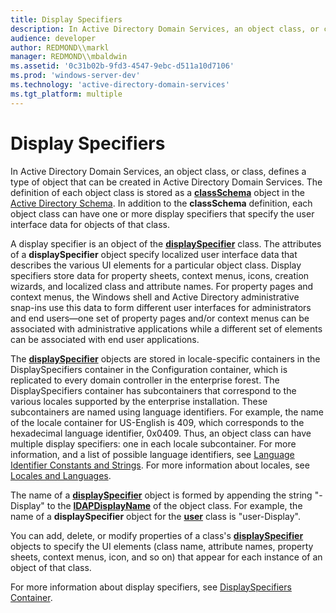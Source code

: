 ```yaml
---
title: Display Specifiers
description: In Active Directory Domain Services, an object class, or class, defines a type of object that can be created in Active Directory Domain Services.
audience: developer
author: REDMOND\\markl
manager: REDMOND\\mbaldwin
ms.assetid: '0c31b02b-9fd3-4547-9ebc-d511a10d7106'
ms.prod: 'windows-server-dev'
ms.technology: 'active-directory-domain-services'
ms.tgt_platform: multiple
---
```


# Display Specifiers

In Active Directory Domain Services, an object class, or class, defines a type of object that can be created in Active Directory Domain Services. The definition of each object class is stored as a [**classSchema**](https://msdn.microsoft.com/library/ms680982) object in the [Active Directory Schema](active-directory-schema.md). In addition to the **classSchema** definition, each object class can have one or more display specifiers that specify the user interface data for objects of that class.

A display specifier is an object of the [**displaySpecifier**](https://msdn.microsoft.com/library/ms682163) class. The attributes of a **displaySpecifier** object specify localized user interface data that describes the various UI elements for a particular object class. Display specifiers store data for property sheets, context menus, icons, creation wizards, and localized class and attribute names. For property pages and context menus, the Windows shell and Active Directory administrative snap-ins use this data to form different user interfaces for administrators and end users—one set of property pages and/or context menus can be associated with administrative applications while a different set of elements can be associated with end user applications.

The [**displaySpecifier**](https://msdn.microsoft.com/library/ms682163) objects are stored in locale-specific containers in the DisplaySpecifiers container in the Configuration container, which is replicated to every domain controller in the enterprise forest. The DisplaySpecifiers container has subcontainers that correspond to the various locales supported by the enterprise installation. These subcontainers are named using language identifiers. For example, the name of the locale container for US-English is 409, which corresponds to the hexadecimal language identifier, 0x0409. Thus, an object class can have multiple display specifiers: one in each locale subcontainer. For more information, and a list of possible language identifiers, see [Language Identifier Constants and Strings](https://msdn.microsoft.com/library/windows/desktop/dd318693). For more information about locales, see [Locales and Languages](https://msdn.microsoft.com/library/windows/desktop/dd318716).

The name of a [**displaySpecifier**](https://msdn.microsoft.com/library/ms682163) object is formed by appending the string "-Display" to the [**lDAPDisplayName**](https://msdn.microsoft.com/library/ms676828) of the object class. For example, the name of a **displaySpecifier** object for the [**user**](https://msdn.microsoft.com/library/ms683980) class is "user-Display".

You can add, delete, or modify properties of a class's [**displaySpecifier**](https://msdn.microsoft.com/library/ms682163) objects to specify the UI elements (class name, attribute names, property sheets, context menus, icon, and so on) that appear for each instance of an object of that class.

For more information about display specifiers, see [DisplaySpecifiers Container](displayspecifiers-container.md).

 

 





